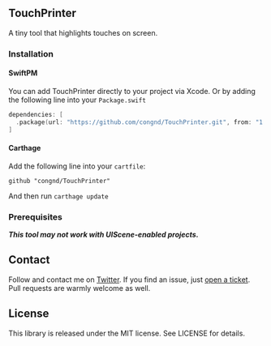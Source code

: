 ## TouchPrinter
A tiny tool that highlights touches on screen.

### Installation

#### SwiftPM
You can add TouchPrinter directly to your project via Xcode. 
Or by adding the following line into your `Package.swift`

```Swift
dependencies: [
  .package(url: "https://github.com/congnd/TouchPrinter.git", from: "1.0.0"),
]
```

#### Carthage
Add the following line into your `cartfile`:
```
github "congnd/TouchPrinter"
```

And then run `carthage update`

### Prerequisites

***This tool may not work with UIScene-enabled projects.***

## Contact
Follow and contact me on [Twitter](https://twitter.com/congndcom). 
If you find an issue, just [open a ticket](https://github.com/congnd/TouchPrinter/issues/new). 
Pull requests are warmly welcome as well.

## License
This library is released under the MIT license. See LICENSE for details.
